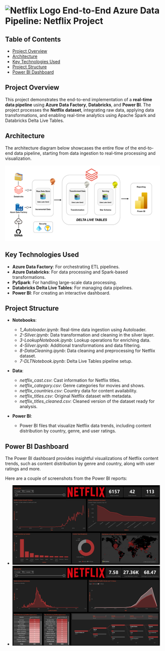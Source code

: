 # ![Netflix Logo]([https://upload.wikimedia.org/wikipedia/commons/6/6b/Netflix_2015_logo.svg](https://www.google.com/url?sa=i&url=https%3A%2F%2Fwww.vecteezy.com%2Fpng%2F17396814-netflix-mobile-application-logo&psig=AOvVaw1h69btjoPJpIe3CwbMjW5C&ust=1746340250841000&source=images&cd=vfe&opi=89978449&ved=0CBQQjRxqFwoTCLCN7sTWho0DFQAAAAAdAAAAABAE)) **End-to-End Azure Data Pipeline: Netflix Project**

## **Table of Contents**
- [Project Overview](#project-overview)
- [Architecture](#architecture)
- [Key Technologies Used](#key-technologies-used)
- [Project Structure](#project-structure)
- [Power BI Dashboard](#power-bi-dashboard)

## **Project Overview**
This project demonstrates the end-to-end implementation of a **real-time data pipeline** using **Azure Data Factory**, **Databricks**, and **Power BI**. The project processes the **Netflix dataset**, integrating raw data, applying data transformations, and enabling real-time analytics using Apache Spark and Databricks Delta Live Tables.

## **Architecture**
The architecture diagram below showcases the entire flow of the end-to-end data pipeline, starting from data ingestion to real-time processing and visualization.

![Architecture Diagram](https://github.com/Roaa-Talat/End-to-End-Real-Time-Data-Pipeline-on-Azure-Netflix-Project/blob/main/Architecture.png)

## **Key Technologies Used**
- **Azure Data Factory**: For orchestrating ETL pipelines.
- **Azure Databricks**: For data processing and Spark-based transformations.
- **PySpark**: For handling large-scale data processing.
- **Databricks Delta Live Tables**: For managing data pipelines.
- **Power BI**: For creating an interactive dashboard.

## **Project Structure**
- **Notebooks**: 
  - *1_Autoloader.ipynb*: Real-time data ingestion using Autoloader.
  - *2-Silver.ipynb*: Data transformation and cleaning in the silver layer.
  - *3-LookupNotebook.ipynb*: Lookup operations for enriching data.
  - *4-Silver.ipynb*: Additional transformations and data filtering.
  - *8-DataCleaning.ipynb*: Data cleaning and preprocessing for Netflix dataset.
  - *7-DLTNotebook.ipynb*: Delta Live Tables pipeline setup.
  
- **Data**:
  - *netflix_cast.csv*: Cast information for Netflix titles.
  - *netflix_category.csv*: Genre categories for movies and shows.
  - *netflix_countries.csv*: Country data for content availability.
  - *netflix_titles.csv*: Original Netflix dataset with metadata.
  - *netflix_titles_cleaned.csv*: Cleaned version of the dataset ready for analysis.
  
- **Power BI**:
  - Power BI files that visualize Netflix data trends, including content distribution by country, genre, and user ratings.

## **Power BI Dashboard**
The Power BI dashboard provides insightful visualizations of Netflix content trends, such as content distribution by genre and country, along with user ratings and more.

Here are a couple of screenshots from the Power BI reports:

- ![Page 1 of Power BI](https://github.com/Roaa-Talat/End-to-End-Real-Time-Data-Pipeline-on-Azure-Netflix-Project/blob/main/PowerBI/Page1.jpg)
- ![Page 2 of Power BI](https://github.com/Roaa-Talat/End-to-End-Real-Time-Data-Pipeline-on-Azure-Netflix-Project/blob/main/PowerBI/Page2.jpg)
